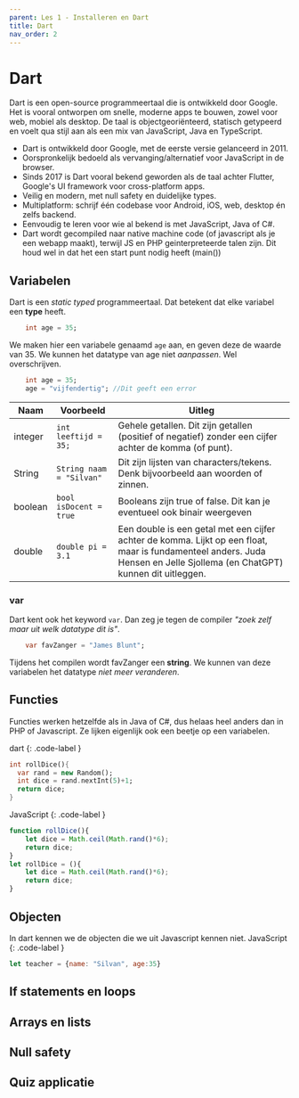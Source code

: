 ```yaml
---
parent: Les 1 - Installeren en Dart
title: Dart
nav_order: 2
---
```


# Dart
Dart is een open-source programmeertaal die is ontwikkeld door Google. Het is vooral ontworpen om snelle, moderne apps te bouwen, zowel voor web, mobiel als desktop. De taal is objectgeoriënteerd, statisch getypeerd en voelt qua stijl aan als een mix van JavaScript, Java en TypeScript.

* Dart is ontwikkeld door Google, met de eerste versie gelanceerd in 2011.
* Oorspronkelijk bedoeld als vervanging/alternatief voor JavaScript in de browser.
* Sinds 2017 is Dart vooral bekend geworden als de taal achter Flutter, Google's UI framework voor cross-platform apps.
* Veilig en modern, met null safety en duidelijke types.
* Multiplatform: schrijf één codebase voor Android, iOS, web, desktop én zelfs backend.
* Eenvoudig te leren voor wie al bekend is met JavaScript, Java of C#.
* Dart wordt gecompiled naar native machine code (of javascript als je een webapp maakt), terwijl JS en PHP geinterpreteerde talen zijn. Dit houd wel in dat het een start punt nodig heeft (main())


## Variabelen
Dart is een *static typed* programmeertaal. Dat betekent dat elke variabel een **type** heeft.
```dart
    int age = 35;
```
We maken hier een variabele genaamd `age` aan, en geven deze de waarde van 35. We kunnen het datatype van age niet *aanpassen*. Wel overschrijven.
```dart
    int age = 35;
    age = "vijfendertig"; //Dit geeft een error
```

| Naam | Voorbeeld | Uitleg
| ---- | ----------- | ------- |
| integer  | `int leeftijd = 35;`    | Gehele getallen. Dit zijn getallen (positief of negatief) zonder een cijfer achter de komma (of punt). |
| String | `String naam = "Silvan"`     | Dit zijn lijsten van characters/tekens. Denk bijvoorbeeld aan woorden of zinnen. |
| boolean    | `bool isDocent = true`    | Booleans zijn true of false. Dit kan je eventueel ook binair weergeven |
| double | `double pi = 3.1` | Een double is een getal met een cijfer achter de komma. Lijkt op een float, maar is fundamenteel anders. Juda Hensen en Jelle Sjollema (en ChatGPT) kunnen dit uitleggen. |

### var

Dart kent ook het keyword `var`. Dan zeg je tegen de compiler *"zoek zelf maar uit welk datatype dit is"*. 

```dart
    var favZanger = "James Blunt"; 
```
Tijdens het compilen wordt favZanger een **string**. We kunnen van deze variabelen het datatype *niet meer veranderen*.

## Functies
Functies werken hetzelfde als in Java of C#, dus helaas heel anders dan in PHP of Javascript. Ze lijken eigenlijk ook een beetje op een variabelen. 

dart
{: .code-label }

```dart
int rollDice(){
  var rand = new Random();
  int dice = rand.nextInt(5)+1;
  return dice;
}
```
JavaScript
{: .code-label }
```js
function rollDice(){
    let dice = Math.ceil(Math.rand()*6);
    return dice;
}
let rollDice = (){
    let dice = Math.ceil(Math.rand()*6);
    return dice;
}
```


## Objecten
In dart kennen we de objecten die we uit Javascript kennen niet.
JavaScript
{: .code-label }
```js
let teacher = {name: "Silvan", age:35}
```


## If statements en loops

## Arrays en lists

## Null safety

## Quiz applicatie
